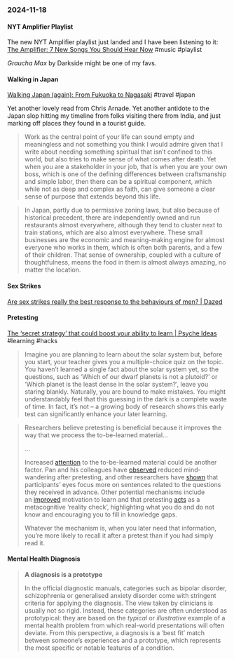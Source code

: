 ### 2024-11-18
#### NYT Amplifier Playlist
The new NYT Amplifier playlist just landed and I have been listening to it: [The Amplifier: 7 New Songs You Should Hear Now](https://music.youtube.com/playlist?list=PLu_RmAJBNiIKX01JatOKPfJcqryAiwN9X&si=44jh91xURPnUFev4) #music #playlist 

_Graucha Max_ by Darkside might be one of my favs.

#### Walking in Japan
[Walking Japan (again): From Fukuoka to Nagasaki](https://walkingtheworld.substack.com/p/walking-japan-again-from-fukuoka) #travel #japan 

Yet another lovely read from Chris Arnade. Yet another antidote to the Japan slop hitting my timeline from folks visiting there from India, and just marking off places they found in a tourist guide.

> Work as the central point of your life can sound empty and meaningless and not something you think I would admire given that I write about needing something spiritual that isn’t confined to this world, but also tries to make sense of what comes after death. Yet when you are a stakeholder in your job, that is when you are your own boss, which is one of the defining differences between craftsmanship and simple labor, then there can be a spiritual component, which while not as deep and complex as faith, can give someone a clear sense of purpose that extends beyond this life.

> In Japan, partly due to permissive zoning laws, but also because of historical precedent, there are independently owned and run restaurants almost everywhere, although they tend to cluster next to train stations, which are also almost everywhere. These small businesses are the economic and meaning-making engine for almost everyone who works in them, which is often both parents, and a few of their children. That sense of ownership, coupled with a culture of thoughtfulness, means the food in them is almost always amazing, no matter the location.

#### Sex Strikes
[Are sex strikes really the best response to the behaviours of men? | Dazed](https://www.dazeddigital.com/life-culture/article/65104/1/are-sex-strikes-the-best-response-to-the-behaviours-of-men-4b-movement)

#### Pretesting
[The ‘secret strategy’ that could boost your ability to learn | Psyche Ideas](https://psyche.co/ideas/the-secret-strategy-that-could-boost-your-ability-to-learn) #learning #hacks

> Imagine you are planning to learn about the solar system but, before you start, your teacher gives you a multiple-choice quiz on the topic. You haven’t learned a single fact about the solar system yet, so the questions, such as ‘Which of our dwarf planets is not a plutoid?’ or ‘Which planet is the least dense in the solar system?’, leave you staring blankly. Naturally, you are bound to make mistakes. You might understandably feel that this guessing in the dark is a complete waste of time. In fact, it’s not – a growing body of research shows this early test can significantly enhance your later learning.

> Researchers believe pretesting is beneficial because it improves the way that we process the to-be-learned material…
> 
> …
> 
> Increased [attention](https://journals.sagepub.com/doi/10.3102/00346543043001083?icid=int.sj-abstract.citing-articles.154) to the to-be-learned material could be another factor. Pan and his colleagues have [observed](https://psycnet.apa.org/doiLanding?doi=10.1016%2Fj.jarmac.2020.07.004) reduced mind-wandering after pretesting, and other researchers have [shown](https://www.tandfonline.com/doi/abs/10.1080/0163853X.2012.662801) that participants’ eyes focus more on sentences related to the questions they received in advance. Other potential mechanisms include an [improved](https://pmc.ncbi.nlm.nih.gov/articles/PMC3631699/) motivation to learn and that pretesting [acts](https://psycnet.apa.org/record/2017-15804-016) as a metacognitive ‘reality check’, highlighting what you do and do not know and encouraging you to fill in knowledge gaps.
> 
> Whatever the mechanism is, when you later need that information, you’re more likely to recall it after a pretest than if you had simply read it.

#### Mental Health Diagnosis
> **A diagnosis is a prototype**
>
> In the official diagnostic manuals, categories such as bipolar disorder, schizophrenia or generalised anxiety disorder come with stringent criteria for applying the diagnosis. The view taken by clinicians is usually not so rigid. Instead, these categories are often understood as prototypical: they are based on the _typical_ or _illustrative_ example of a mental health problem from which real-world presentations will often deviate. From this perspective, a diagnosis is a ‘best fit’ match between someone’s experiences and a prototype, which represents the most specific or notable features of a condition.

